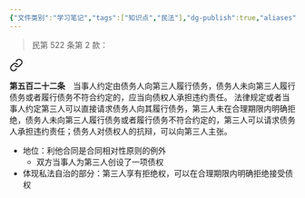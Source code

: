 ```yaml
---
{"文件类别":"学习笔记","tags":["知识点","民法"],"dg-publish":true,"aliases":["利他合同"],"permalink":"/学习笔记studyup/民法总论/第三人利益合同/","dgPassFrontmatter":true,"created":"2024-10-26T13:45:48.846+08:00","updated":"2024-10-26T13:48:35.452+08:00"}
---
```


>民第 522 条第 2 款：
<div class="transclusion internal-embed is-loaded"><a class="markdown-embed-link" href="////#t522" aria-label="Open link"><svg xmlns="http://www.w3.org/2000/svg" width="24" height="24" viewBox="0 0 24 24" fill="none" stroke="currentColor" stroke-width="2" stroke-linecap="round" stroke-linejoin="round" class="svg-icon lucide-link"><path d="M10 13a5 5 0 0 0 7.54.54l3-3a5 5 0 0 0-7.07-7.07l-1.72 1.71"></path><path d="M14 11a5 5 0 0 0-7.54-.54l-3 3a5 5 0 0 0 7.07 7.07l1.71-1.71"></path></svg></a><div class="markdown-embed">



**第五百二十二条**　当事人约定由债务人向第三人履行债务，债务人未向第三人履行债务或者履行债务不符合约定的，应当向债权人承担违约责任。
法律规定或者当事人约定第三人可以直接请求债务人向其履行债务，第三人未在合理期限内明确拒绝，债务人未向第三人履行债务或者履行债务不符合约定的，第三人可以请求债务人承担违约责任；债务人对债权人的抗辩，可以向第三人主张。 

</div></div>

- 地位：利他合同是合同相对性原则的例外
	- 双方当事人为第三人创设了一项债权
- 体现私法自治的部分：第三人享有拒绝权，可以在合理期限内明确拒绝接受债权